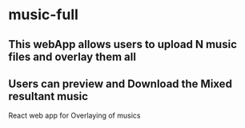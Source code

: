 # music-full
## This webApp allows users to upload N music files and overlay them all 
## Users can preview and Download the Mixed resultant music 
React web app for Overlaying of musics

